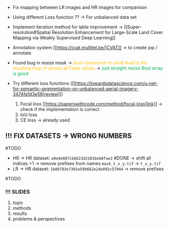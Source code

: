  - Fix mapping between LR images and HR images  for comparison
 - Using different Loss function ?? -> For unbalanced data set
 - Implement iteration method for lable improvement -> [[Super-resolution#Spatial Resolution Enhancement for Large-Scale Land Cover Mapping via Weakly Supervised Deep Learning]]
 - Annotation system [[https://cvat.multitel.be/|CVAT]] -> to create jop / annotate 


- Found bug in resize mask -> <span style="color:#ffc000">bool conversion to uint8 lead to the resulting map of almost all False  values</span>
						    -> <span style="color:#00b050">just straight resize Bool array is good</span>

- Try different loss functions ([[https://towardsdatascience.com/u-net-for-semantic-segmentation-on-unbalanced-aerial-imagery-3474fa1d3e56|review]])
	1. Focal loss [[https://paperswithcode.com/method/focal-loss|link]] -> check if the implementation is correct
	2. IoU loss
	3. CE loss -> already used
## !!! FIX DATASETS -> WRONG NUMBERS
#TODO
 - HR -> HR dataset: `a9ede607cb8d23d2101beb0fae2`  #DONE
	 -> shift all indices +1
	 -> remove prefixes from names `mask_t_x_y.tif` -> `t_x_y.tif`
  - LR -> HR dataset: `1b08783e7301e59b662e2de892c57944`
	  -> remove prefixes 
   
#TODO
### !!! SLIDES
1. topic
2. methods
3. results
4. problems & perspectives
